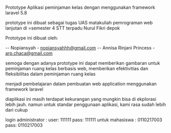 

Prototype Aplikasi peminjaman kelas dengan menggunakan framework laravel 5.8

prototype ini dibuat sebagai tugas UAS matakuliah pemrograman web lanjutan di =semester 4 STT terpadu Nurul Fikri depok

Prototype ini dibuat oleh:

--  Nopiansyah - nopiansyahhh@gmail.com
--  Annisa Rinjani Princess - arp.chaca@gmail.com

semoga dengan adanya prototype ini dapat memberikan gambaran untuk peminjaman ruang kelas berbasis web, memberikan efektivitias dan fleksibilitas
dalam peminjaman ruang kelas

menjadi pembelajaran dalam pembuatan web application menggunakan framework laravel

diaplikasi ini masih terdapat kekurangan yang mungkin bisa di ekplorasi lebih jauh. namun untuk standar penggunaan aplikasi, kami  rasa sudah lebih dari cukup

login administrator : user: 111111 pass: 111111
untuk mahasiswa  : 0110217003 pass: 0110217003




